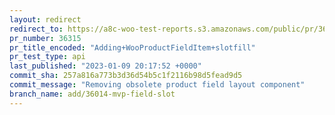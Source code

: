 ```yaml
---
layout: redirect
redirect_to: https://a8c-woo-test-reports.s3.amazonaws.com/public/pr/36315/api/index.html
pr_number: 36315
pr_title_encoded: "Adding+WooProductFieldItem+slotfill"
pr_test_type: api
last_published: "2023-01-09 20:17:52 +0000"
commit_sha: 257a816a773b3d36d54b5c1f2116b98d5fead9d5
commit_message: "Removing obsolete product field layout component"
branch_name: add/36014-mvp-field-slot
---
```

